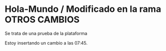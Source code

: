 # Hola-Mundo / Modificado en la rama OTROS CAMBIOS

Se trata de una prueba de la plataforma

Estoy insertando un cambio a las 07:45.
